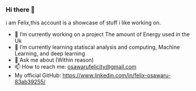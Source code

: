 ### Hi there 👋

i am Felix,this account is a showcase of stuff i like working on.

- 🔭 I’m currently working on a project The amount of Energy used in the Uk
- 🌱 I’m currently learning statiscal analysis and computing, Machine Learning, and deep learning
- 💬 Ask me about (Within reason)
- 📫 How to reach me: osawarufelicity@gmail.com
-    My official GitHub: https://www.linkedin.com/in/felix-osawaru-83ab39255/
